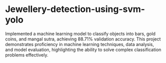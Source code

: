 # Jewellery-detection-using-svm-yolo
Implemented a machine learning model to classify objects into bars, gold coins, and mangal sutra, achieving 88.71% validation accuracy. This project demonstrates proficiency in machine learning techniques, data analysis, and model evaluation, highlighting the ability to solve complex classification problems effectively.
